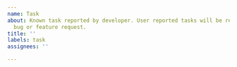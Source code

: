 ```yaml
---
name: Task
about: Known task reported by developer. User reported tasks will be removed, create
  bug or feature request.
title: ''
labels: task
assignees: ''

---
```



